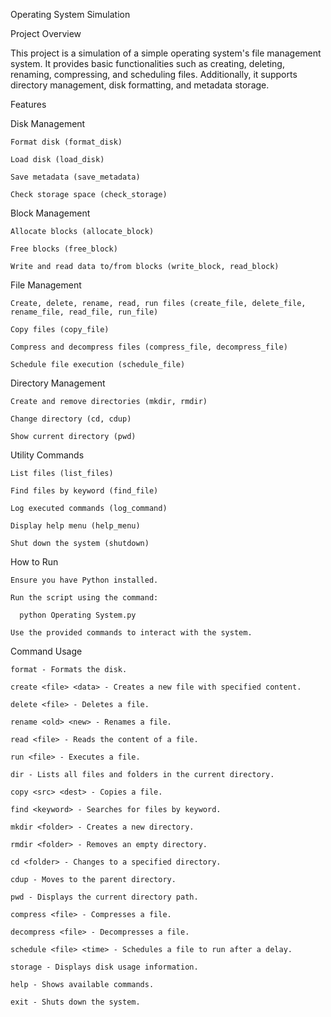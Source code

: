 Operating System Simulation

Project Overview

This project is a simulation of a simple operating system's file management system. It provides basic functionalities such as creating, deleting, renaming, compressing, and scheduling files. Additionally, it supports directory management, disk formatting, and metadata storage.

Features

  Disk Management

    Format disk (format_disk)

    Load disk (load_disk)

    Save metadata (save_metadata)

    Check storage space (check_storage)

  Block Management

    Allocate blocks (allocate_block)

    Free blocks (free_block)

    Write and read data to/from blocks (write_block, read_block)

  File Management

    Create, delete, rename, read, run files (create_file, delete_file, rename_file, read_file, run_file)

    Copy files (copy_file)

    Compress and decompress files (compress_file, decompress_file)

    Schedule file execution (schedule_file)

  Directory Management

    Create and remove directories (mkdir, rmdir)

    Change directory (cd, cdup)

    Show current directory (pwd)

  Utility Commands

    List files (list_files)

    Find files by keyword (find_file)

    Log executed commands (log_command)

    Display help menu (help_menu)

    Shut down the system (shutdown)

How to Run

    Ensure you have Python installed.

    Run the script using the command:  
    
      python Operating System.py
      
    Use the provided commands to interact with the system.

  Command Usage

    format - Formats the disk.

    create <file> <data> - Creates a new file with specified content.

    delete <file> - Deletes a file.

    rename <old> <new> - Renames a file.

    read <file> - Reads the content of a file.

    run <file> - Executes a file.

    dir - Lists all files and folders in the current directory.

    copy <src> <dest> - Copies a file.

    find <keyword> - Searches for files by keyword.

    mkdir <folder> - Creates a new directory.

    rmdir <folder> - Removes an empty directory.

    cd <folder> - Changes to a specified directory.

    cdup - Moves to the parent directory.

    pwd - Displays the current directory path.

    compress <file> - Compresses a file.

    decompress <file> - Decompresses a file.

    schedule <file> <time> - Schedules a file to run after a delay.

    storage - Displays disk usage information.

    help - Shows available commands.

    exit - Shuts down the system.
